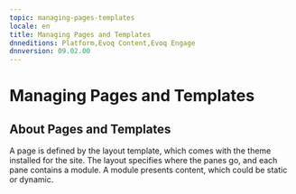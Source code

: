 ```yaml
---
topic: managing-pages-templates
locale: en
title: Managing Pages and Templates
dnneditions: Platform,Evoq Content,Evoq Engage
dnnversion: 09.02.00
---
```


# Managing Pages and Templates

## About Pages and Templates

A page is defined by the layout template, which comes with the theme installed for the site. The layout specifies where the panes go, and each pane contains a module. A module presents content, which could be static or dynamic.